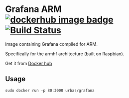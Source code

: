 # Grafana ARM [![dockerhub image badge]](https://hub.docker.com/r/urbas/grafana/) [![Build Status](https://jenkins.urbas.si/buildStatus/icon?job=grafana-arm)](https://jenkins.urbas.si/job/grafana-arm/)
Image containing Grafana compiled for ARM.

Specifically for the armhf architecture (built on Raspbian).

Get it from [Docker hub]

## Usage
```
sudo docker run -p 80:3000 urbas/grafana
```


[Docker hub]: https://hub.docker.com/r/urbas/grafana/tags/
[dockerhub image badge]: https://img.shields.io/badge/dockerhub-urbas%2Fgrafana-brightgreen.svg
